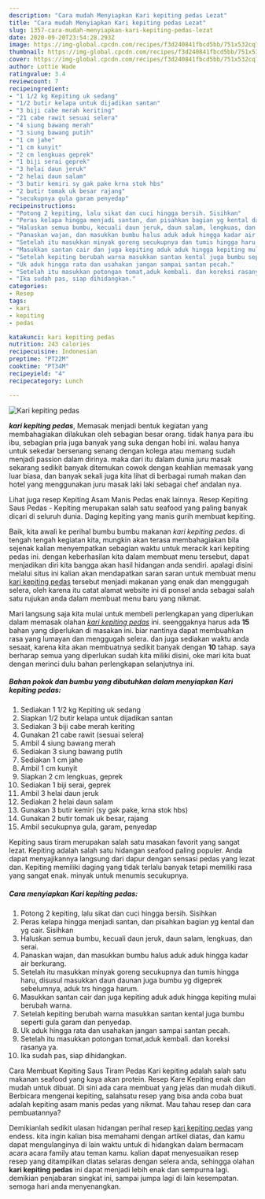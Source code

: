 ```yaml
---
description: "Cara mudah Menyiapkan Kari kepiting pedas Lezat"
title: "Cara mudah Menyiapkan Kari kepiting pedas Lezat"
slug: 1357-cara-mudah-menyiapkan-kari-kepiting-pedas-lezat
date: 2020-09-20T23:54:28.293Z
image: https://img-global.cpcdn.com/recipes/f3d240841fbcd5bb/751x532cq70/kari-kepiting-pedas-foto-resep-utama.jpg
thumbnail: https://img-global.cpcdn.com/recipes/f3d240841fbcd5bb/751x532cq70/kari-kepiting-pedas-foto-resep-utama.jpg
cover: https://img-global.cpcdn.com/recipes/f3d240841fbcd5bb/751x532cq70/kari-kepiting-pedas-foto-resep-utama.jpg
author: Lottie Wade
ratingvalue: 3.4
reviewcount: 7
recipeingredient:
- "1 1/2 kg Kepiting uk sedang"
- "1/2 butir kelapa untuk dijadikan santan"
- "3 biji cabe merah keriting"
- "21 cabe rawit sesuai selera"
- "4 siung bawang merah"
- "3 siung bawang putih"
- "1 cm jahe"
- "1 cm kunyit"
- "2 cm lengkuas geprek"
- "1 biji serai geprek"
- "3 helai daun jeruk"
- "2 helai daun salam"
- "3 butir kemiri sy gak pake krna stok hbs"
- "2 butir tomak uk besar rajang"
- "secukupnya gula garam penyedap"
recipeinstructions:
- "Potong 2 kepiting, lalu sikat dan cuci hingga bersih. Sisihkan"
- "Peras kelapa hingga menjadi santan, dan pisahkan bagian yg kental dan yg cair. Sisihkan"
- "Haluskan semua bumbu, kecuali daun jeruk, daun salam, lengkuas, dan serai."
- "Panaskan wajan, dan masukkan bumbu halus aduk aduk hingga kadar air berkurang."
- "Setelah itu masukkan minyak goreng secukupnya dan tumis hingga haru, disusul masukkan daun daunan juga bumbu yg digeprek sebelumnya, aduk trs hingga harum."
- "Masukkan santan cair dan juga kepiting aduk aduk hingga kepiting mulai berubah warna."
- "Setelah kepiting berubah warna masukkan santan kental juga bumbu seperti gula garam dan penyedap."
- "Uk aduk hingga rata dan usahakan jangan sampai santan pecah."
- "Setelah itu masukkan potongan tomat,aduk kembali. dan koreksi rasanya ya."
- "Ika sudah pas, siap dihidangkan."
categories:
- Resep
tags:
- kari
- kepiting
- pedas

katakunci: kari kepiting pedas 
nutrition: 243 calories
recipecuisine: Indonesian
preptime: "PT22M"
cooktime: "PT34M"
recipeyield: "4"
recipecategory: Lunch

---
```



![Kari kepiting pedas](https://img-global.cpcdn.com/recipes/f3d240841fbcd5bb/751x532cq70/kari-kepiting-pedas-foto-resep-utama.jpg)

<b><i>kari kepiting pedas</i></b>, Memasak menjadi bentuk kegiatan yang membahagiakan dilakukan oleh sebagian besar orang. tidak hanya para ibu ibu, sebagian pria juga banyak yang suka dengan hobi ini. walau hanya untuk sekedar bersenang senang dengan kolega atau memang sudah menjadi passion dalam dirinya. maka dari itu dalam dunia juru masak sekarang sedikit banyak ditemukan cowok dengan keahlian memasak yang luar biasa, dan banyak sekali juga kita lihat di berbagai rumah makan dan hotel yang menggunakan juru masak laki laki sebagai chef andalan nya.

Lihat juga resep Kepiting Asam Manis Pedas enak lainnya. Resep Kepiting Saus Pedas - Kepiting merupakan salah satu seafood yang paling banyak dicari di seluruh dunia. Daging kepiting yang manis gurih membuat kepiting.

Baik, kita awali ke perihal bumbu bumbu makanan <i>kari kepiting pedas</i>. di tengah tengah kegiatan kita, mungkin akan terasa membahagiakan bila sejenak kalian menyempatkan sebagian waktu untuk meracik kari kepiting pedas ini. dengan keberhasilan kita dalam membuat menu tersebut, dapat menjadikan diri kita bangga akan hasil hidangan anda sendiri. apalagi disini melalui situs ini kalian akan mendapatkan saran saran untuk membuat menu <u>kari kepiting pedas</u> tersebut menjadi makanan yang enak dan menggugah selera, oleh karena itu catat alamat website ini di ponsel anda sebagai salah satu rujukan anda dalam membuat menu baru yang nikmat.


Mari langsung saja kita mulai untuk membeli perlengkapan yang diperlukan dalam memasak olahan <u><i>kari kepiting pedas</i></u> ini. seenggaknya harus ada <b>15</b> bahan yang diperlukan di masakan ini. biar nantinya dapat membuahkan rasa yang lumayan dan menggugah selera. dan juga sediakan waktu anda sesaat, karena kita akan membuatnya sedikit banyak dengan <b>10</b> tahap. saya berharap semua yang diperlukan sudah kita miliki disini, oke mari kita buat dengan merinci dulu bahan perlengkapan selanjutnya ini.

<!--inarticleads1-->

##### Bahan pokok dan bumbu yang dibutuhkan dalam menyiapkan Kari kepiting pedas:

1. Sediakan 1 1/2 kg Kepiting uk sedang
1. Siapkan 1/2 butir kelapa untuk dijadikan santan
1. Sediakan 3 biji cabe merah keriting
1. Gunakan 21 cabe rawit (sesuai selera)
1. Ambil 4 siung bawang merah
1. Sediakan 3 siung bawang putih
1. Sediakan 1 cm jahe
1. Ambil 1 cm kunyit
1. Siapkan 2 cm lengkuas, geprek
1. Sediakan 1 biji serai, geprek
1. Ambil 3 helai daun jeruk
1. Sediakan 2 helai daun salam
1. Gunakan 3 butir kemiri (sy gak pake, krna stok hbs)
1. Gunakan 2 butir tomak uk besar, rajang
1. Ambil secukupnya gula, garam, penyedap


Kepiting saus tiram merupakan salah satu masakan favorit yang sangat lezat. Kepiting adalah salah satu hidangan seafood paling populer. Anda dapat menyajikannya langsung dari dapur dengan sensasi pedas yang lezat dan. Kepiting memiliki daging yang tidak terlalu banyak tetapi memiliki rasa yang sangat enak. minyak untuk menumis secukupnya. 

<!--inarticleads2-->

##### Cara menyiapkan Kari kepiting pedas:

1. Potong 2 kepiting, lalu sikat dan cuci hingga bersih. Sisihkan
1. Peras kelapa hingga menjadi santan, dan pisahkan bagian yg kental dan yg cair. Sisihkan
1. Haluskan semua bumbu, kecuali daun jeruk, daun salam, lengkuas, dan serai.
1. Panaskan wajan, dan masukkan bumbu halus aduk aduk hingga kadar air berkurang.
1. Setelah itu masukkan minyak goreng secukupnya dan tumis hingga haru, disusul masukkan daun daunan juga bumbu yg digeprek sebelumnya, aduk trs hingga harum.
1. Masukkan santan cair dan juga kepiting aduk aduk hingga kepiting mulai berubah warna.
1. Setelah kepiting berubah warna masukkan santan kental juga bumbu seperti gula garam dan penyedap.
1. Uk aduk hingga rata dan usahakan jangan sampai santan pecah.
1. Setelah itu masukkan potongan tomat,aduk kembali. dan koreksi rasanya ya.
1. Ika sudah pas, siap dihidangkan.


Cara Membuat Kepiting Saus Tiram Pedas  Kari kepiting adalah salah satu makanan seafood yang kaya akan protein. Resep Kare Kepiting enak dan mudah untuk dibuat. Di sini ada cara membuat yang jelas dan mudah diikuti. Berbicara mengenai kepiting, salahsatu resep yang bisa anda coba buat adalah kepiting asam manis pedas yang nikmat. Mau tahau resep dan cara pembuatannya? 

Demikianlah sedikit ulasan hidangan perihal resep <u>kari kepiting pedas</u> yang endess. kita ingin kalian bisa memahami dengan artikel diatas, dan kamu dapat mengulanginya di lain waktu untuk di hidangkan dalam bermacam acara acara family atau teman kamu. kalian dapat menyesuaikan resep resep yang ditampilkan diatas selaras dengan selera anda, sehingga olahan <b>kari kepiting pedas</b> ini dapat menjadi lebih enak dan sempurna lagi. demikian penjabaran singkat ini, sampai jumpa lagi di lain kesempatan. semoga hari anda menyenangkan.
